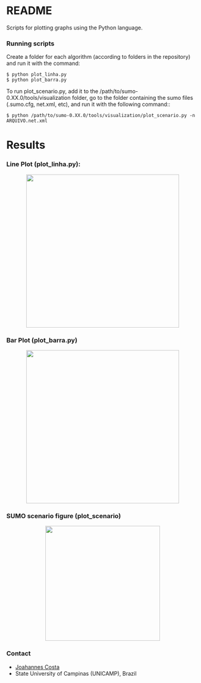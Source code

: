 # README #

Scripts for plotting graphs using the Python language.

### Running scripts ###

Create a folder for each algorithm (according to folders in the repository) and run it with the command:

	$ python plot_linha.py
	$ python plot_barra.py

To run plot_scenario.py, add it to the /path/to/sumo-0.XX.0/tools/visualization folder, go to the folder containing the sumo files (.sumo.cfg, net.xml, etc), and run it with the following command::

	$ python /path/to/sumo-0.XX.0/tools/visualization/plot_scenario.py -n ARQUIVO.net.xml

# Results #

### Line Plot (plot_linha.py): ###

<p align="center">
	<img src="https://github.com/joahannes/scripts/blob/master/img/cobertura.png" width="400"/>
</p>

### Bar Plot (plot_barra.py) ###

<p align="center">
	<img src="https://github.com/joahannes/scripts/blob/master/img/cobertura_barra.png" width="400"/>
</p>

### SUMO scenario figure (plot_scenario) ###

<p align="center">
	<img src="https://github.com/joahannes/scripts/blob/master/img/cenario.png" width="300"/>
</p>

### Contact ###

* [Joahannes Costa](http://www.ic.unicamp.br/~joahannes.costa)
* State University of Campinas (UNICAMP), Brazil
